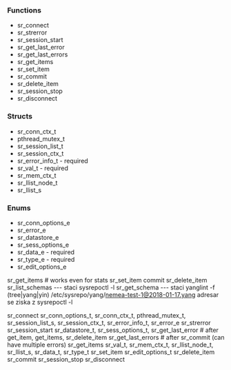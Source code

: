 ### Functions
 * sr_connect
 * sr_strerror
 * sr_session_start
 * sr_get_last_error
 * sr_get_last_errors
 * sr_get_items
 * sr_set_item
 * sr_commit
 * sr_delete_item
 * sr_session_stop
 * sr_disconnect
 

### Structs
 * sr_conn_ctx_t
 * pthread_mutex_t
 * sr_session_list_t
 * sr_session_ctx_t
 * sr_error_info_t - required
 * sr_val_t - required
 * sr_mem_ctx_t
 * sr_llist_node_t
 * sr_llist_s
 
### Enums
 * sr_conn_options_e
 * sr_error_e
 * sr_datastore_e
 * sr_sess_options_e
 * sr_data_e - required
 * sr_type_e - required
 * sr_edit_options_e
 
 
sr_get_items # works even for stats
sr_set_item
commit
sr_delete_item
sr_list_schemas --- staci sysrepoctl -l
sr_get_schema --- staci yanglint -f (tree|yang|yin) /etc/sysrepo/yang/nemea-test-1@2018-01-17.yang
adresar se ziska z sysrepoctl -l




sr_connect
 sr_conn_options_t, sr_conn_ctx_t, pthread_mutex_t, sr_session_list_s, sr_session_ctx_t, sr_error_info_t,  sr_error_e
sr_strerror
sr_session_start
 sr_datastore_t, sr_sess_options_t, 
sr_get_last_error # after get_item, get_items, sr_delete_item
sr_get_last_errors # after sr_commit (can have multiple errors)
sr_get_items
 sr_val_t, sr_mem_ctx_t, sr_llist_node_t, sr_llist_s, sr_data_t, sr_type_t
sr_set_item
 sr_edit_options_t
sr_delete_item
sr_commit
sr_session_stop
sr_disconnect